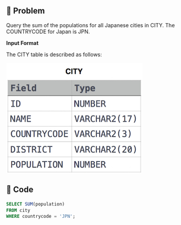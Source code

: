 ## 📌 Problem
Query the sum of the populations for all Japanese cities in CITY. The COUNTRYCODE for Japan is JPN.

**Input Format**

The CITY table is described as follows: 

![CITY table](image/2021-02-20-14-36-14.png)

## 📌 Code
```sql
SELECT SUM(population)
FROM city
WHERE countrycode = 'JPN';
```